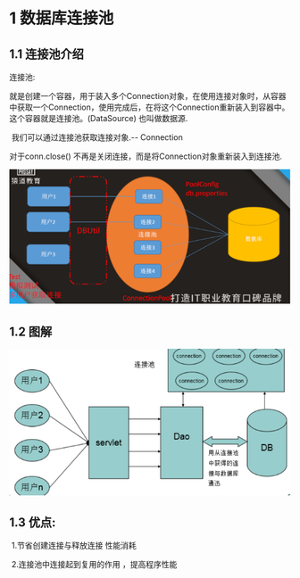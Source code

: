 # 1 **数据库连接池**

## 1.1 **连接池介绍**

连接池:

​	就是创建一个容器，用于装入多个Connection对象，在使用连接对象时，从容器中获取一个Connection，使用完成后，在将这个Connection重新装入到容器中。这个容器就是连接池。(DataSource) 也叫做数据源.   

​	我们可以通过连接池获取连接对象.-- Connection

对于conn.close() 不再是关闭连接，而是将Connection对象重新装入到连接池.

![连接池](./assets/连接池.png) 

 

## 1.2 **图解**

![连接池图解](./assets/连接池图解.png) 

 

 

## 1.3 **优点:**

​	1.节省创建连接与释放连接 性能消耗 

​	2.连接池中连接起到复用的作用 ，提高程序性能	

 